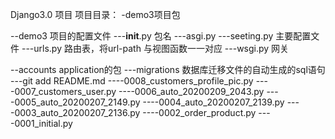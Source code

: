 Django3.0 项目
项目目录：
-demo3项目包

--demo3 项目的配置文件
---__init__.py 包名
---asgi.py 
---seeting.py 主要配置文件
---urls.py 路由表，将url-path 与视图函数一一对应
---wsgi.py 网关

--accounts application的包
---migrations 数据库迁移文件的自动生成的sql语句
---git add README.md
----0008_customers_profile_pic.py
----0007_customers_user.py
----0006_auto_20200209_2043.py
----0005_auto_20200207_2149.py
----0004_auto_20200207_2139.py
----0003_auto_20200207_2136.py
----0002_order_product.py
----0001_initial.py



